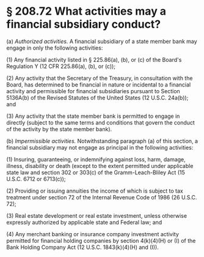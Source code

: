 # § 208.72   What activities may a financial subsidiary conduct?

(a) *Authorized activities.* A financial subsidiary of a state member bank may engage in only the following activities:


(1) Any financial activity listed in § 225.86(a), (b), or (c) of the Board's Regulation Y (12 CFR 225.86(a), (b), or (c));


(2) Any activity that the Secretary of the Treasury, in consultation with the Board, has determined to be financial in nature or incidental to a financial activity and permissible for financial subsidiaries pursuant to Section 5136A(b) of the Revised Statutes of the United States (12 U.S.C. 24a(b)); and


(3) Any activity that the state member bank is permitted to engage in directly (subject to the same terms and conditions that govern the conduct of the activity by the state member bank).


(b) *Impermissible activities.* Notwithstanding paragraph (a) of this section, a financial subsidiary may not engage as principal in the following activities:


(1) Insuring, guaranteeing, or indemnifying against loss, harm, damage, illness, disability or death (except to the extent permitted under applicable state law and section 302 or 303(c) of the Gramm-Leach-Bliley Act (15 U.S.C. 6712 or 6713(c));


(2) Providing or issuing annuities the income of which is subject to tax treatment under section 72 of the Internal Revenue Code of 1986 (26 U.S.C. 72);


(3) Real estate development or real estate investment, unless otherwise expressly authorized by applicable state and Federal law; and


(4) Any merchant banking or insurance company investment activity permitted for financial holding companies by section 4(k)(4)(H) or (I) of the Bank Holding Company Act (12 U.S.C. 1843(k)(4)(H) and (I)).




